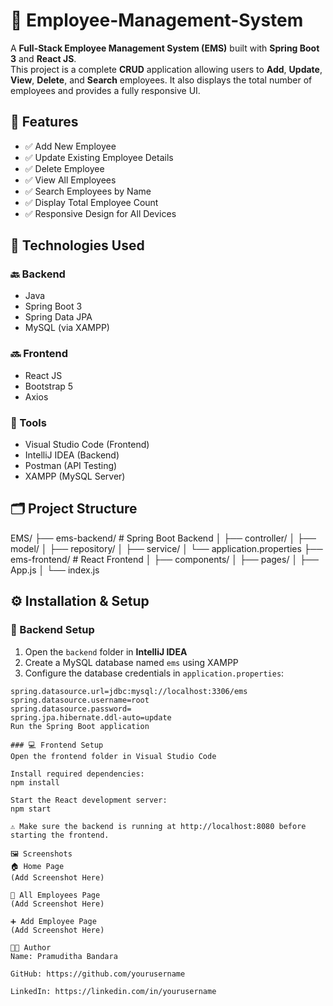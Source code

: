 # 💼 Employee-Management-System

A **Full-Stack Employee Management System (EMS)** built with **Spring Boot 3** and **React JS**.  
This project is a complete **CRUD** application allowing users to **Add**, **Update**, **View**, **Delete**, and **Search** employees. It also displays the total number of employees and provides a fully responsive UI.

## 📌 Features

- ✅ Add New Employee
- ✅ Update Existing Employee Details
- ✅ Delete Employee
- ✅ View All Employees
- ✅ Search Employees by Name
- ✅ Display Total Employee Count
- ✅ Responsive Design for All Devices

## 🧰 Technologies Used

### 🔙 Backend

- Java
- Spring Boot 3
- Spring Data JPA
- MySQL (via XAMPP)

### 🔜 Frontend

- React JS
- Bootstrap 5
- Axios

### 🧪 Tools

- Visual Studio Code (Frontend)
- IntelliJ IDEA (Backend)
- Postman (API Testing)
- XAMPP (MySQL Server)

## 🗂️ Project Structure

EMS/
├── ems-backend/ # Spring Boot Backend
│ ├── controller/
│ ├── model/
│ ├── repository/
│ ├── service/
│ └── application.properties
├── ems-frontend/ # React Frontend
│ ├── components/
│ ├── pages/
│ ├── App.js
│ └── index.js

## ⚙️ Installation & Setup

### 🔧 Backend Setup

1. Open the `backend` folder in **IntelliJ IDEA**
2. Create a MySQL database named `ems` using XAMPP
3. Configure the database credentials in `application.properties`:

```properties
spring.datasource.url=jdbc:mysql://localhost:3306/ems
spring.datasource.username=root
spring.datasource.password=
spring.jpa.hibernate.ddl-auto=update
Run the Spring Boot application

### 💻 Frontend Setup
Open the frontend folder in Visual Studio Code

Install required dependencies:
npm install

Start the React development server:
npm start

⚠️ Make sure the backend is running at http://localhost:8080 before starting the frontend.

🖼️ Screenshots
🏠 Home Page
(Add Screenshot Here)

👥 All Employees Page
(Add Screenshot Here)

➕ Add Employee Page
(Add Screenshot Here)

👨‍💻 Author
Name: Pramuditha Bandara

GitHub: https://github.com/yourusername

LinkedIn: https://linkedin.com/in/yourusername
```
